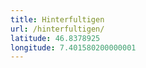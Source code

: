 ```yaml
---
title: Hinterfultigen
url: /hinterfultigen/
latitude: 46.8378925
longitude: 7.401580200000001
---
```

